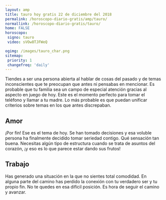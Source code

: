 ```yaml
---
layout: amp
title: tauro hoy gratis 22 de diciembre del 2018 
permalink: /horoscopo-diario-gratis/amp/tauro/
normallink: /horoscopo-diario-gratis/tauro/
home: FALSE
horoscopo:
 signo: tauro
 video: sVOw8TJFWeQ

ogimg: /images/tauro_char.png
sitemap:
 priority: 1
 changefreq: 'daily'
---
```



Tiendes a ser una persona abierta al hablar de cosas del pasado y de temas inconscientes que te preocupan que antes ni pensabas en mencionar. Es probable que tu familia sea un campo de especial atención gracias al aspecto en juego de hoy. Este es el momento perfecto para tomar el teléfono y llamar a tu madre. Lo más probable es que puedan unificar criterios sobre temas en los que antes discrepaban.

## Amor

¡Por fin! Ese es el tema de hoy. Se han tomado decisiones y esa voluble persona ha finalmente decidido tomar seriedad contigo. Qué sensación tan buena. Necesitas algún tipo de estructura cuando se trata de asuntos del corazón, ¡y eso es lo que parece estar dando sus frutos!

## Trabajo

Has generado una situación en la que no sientes total comodidad. En alguna parte del camino has perdido la conexión con tu verdadero ser y tu propio fin. No te quedes en esa difícil posición. Es hora de seguir el camino y avanzar.